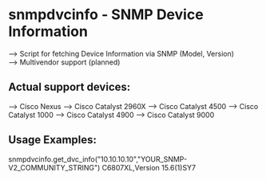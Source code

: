 # snmpdvcinfo - SNMP Device Information
--> Script for fetching Device Information via SNMP (Model, Version) <br />
--> Multivendor support (planned) <br />

## Actual support devices:
--> Cisco Nexus
--> Cisco Catalyst 2960X
--> Cisco Catalyst 4500
--> Cisco Catalyst 1000
--> Cisco Catalyst 4900
--> Cisco Catalyst 9000

## Usage Examples:

snmpdvcinfo.get_dvc_info("10.10.10.10","YOUR_SNMP-V2_COMMUNITY_STRING")
C6807XL,Version 15.6(1)SY7
